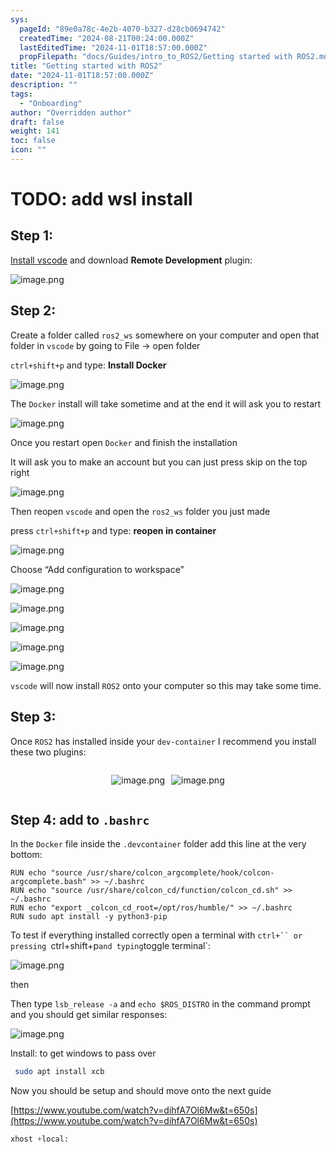 ```yaml
---
sys:
  pageId: "89e0a78c-4e2b-4070-b327-d28cb0694742"
  createdTime: "2024-08-21T00:24:00.000Z"
  lastEditedTime: "2024-11-01T18:57:00.000Z"
  propFilepath: "docs/Guides/intro_to_ROS2/Getting started with ROS2.md"
title: "Getting started with ROS2"
date: "2024-11-01T18:57:00.000Z"
description: ""
tags:
  - "Onboarding"
author: "Overridden author"
draft: false
weight: 141
toc: false
icon: ""
---
```


# TODO: add wsl install

## Step 1:

[Install vscode](https://code.visualstudio.com/download) and download **Remote Development** plugin:

![image.png](https://prod-files-secure.s3.us-west-2.amazonaws.com/d518164a-d88e-44d1-a4ee-3adb3bd8bce0/efb52993-1881-4a40-b95e-6f020334f022/image.png?X-Amz-Algorithm=AWS4-HMAC-SHA256&X-Amz-Content-Sha256=UNSIGNED-PAYLOAD&X-Amz-Credential=ASIAZI2LB466RL3RHQXW%2F20250508%2Fus-west-2%2Fs3%2Faws4_request&X-Amz-Date=20250508T070922Z&X-Amz-Expires=3600&X-Amz-Security-Token=IQoJb3JpZ2luX2VjEMf%2F%2F%2F%2F%2F%2F%2F%2F%2F%2FwEaCXVzLXdlc3QtMiJIMEYCIQDbHPI%2Fik1i9NbRzQo1II%2BwYwWn2MuZQQhifkkiCTHTHgIhAI0%2FomxKdw95ZY2OCpMyHBGyWOqg2gMRCz4xph5ryhHdKv8DCHAQABoMNjM3NDIzMTgzODA1IgzsCn2cQrZt2t9t0ZAq3AM4XiCz8N76x73Isb0IdFpvnHAbM9hYH3iV4nYL4G7OBf5SsXejsgq8tSzrZeXJDD13kxBM2qROXI4kQnI9K9PhriBiXlDX0c%2FGasgXR5TQ1Cd5i6IgrXeHj6KJAMSZHMOOZvbUuaU12PyHF%2FFe3NyusBtV33ks8%2FYt2C4LzEkmWUntLahGNJxnnXpJ5jfO7QHjS7eEVqqPZi9W73S1On4rlrqP4QkMmNW6swn6e5X2sdWnDj0cK%2FXzzaqSAFN5n9zuVEovTj9OUr%2Fk5aaQASH4ulfzkoiyv27supfOQCS5qSUpdER8ZudYQJ6NgzGknQ6fJEuDaJKzUfSLVwWcLkX8NXp2vooHp5K9BTWy3ZMJ3xbu%2F6PCR2X5Sot97ZMx1etI5okZgPc9bQqWYzP%2BynM7wwLBDQGHmzszZinW89fmz0ezivACvUB%2FG6OrtpXxaAhz6Cn6TpVpyB1swotNarMIikYRCeAx26bzXdy6oqW142KJ3YOB6onvoPKBCZuYaQ0Jn3H8Kmg%2Fd1JGPejdB%2BgH1%2F%2FnEKLAby5CZbybxzwc4botA196DthZ%2FWr8cKpV2P3O3pbnKQyAqrFA12JYq%2FNTi4A4IGzd3zwy5pDg8fpn4wPqLue7vT37fyNmxzCWrPHABjqkAfIs9UOJARsXywpPZxN1kyDZsvKXOZ3Ca6dI3VCV1YJQ9m1uCe7hasWUL2cycsmpF5mee5Oaiadzv16E0dBZ%2BR%2BYukQvI31b2l%2B9neprDMstmJNafYhOOnHHxsIX7DuBcBvG4dgM5ZJrjBsHW4m72x%2FqqnThPxyaxP3OMfNY1tmVg1M68ou0NNo1Pc3eBOkgptUxfS11h3F6D%2BbHzNoxr1%2F71Yk9&X-Amz-Signature=8d830e2dec907f4146815d233b8cd72d31e1e28db097fb7def53679322993f7f&X-Amz-SignedHeaders=host&x-id=GetObject)

## Step 2:

Create a folder called `ros2_ws` somewhere on your computer and open that folder in `vscode` by going to File → open folder 

`ctrl+shift+p` and type: **Install Docker**

![image.png](https://prod-files-secure.s3.us-west-2.amazonaws.com/d518164a-d88e-44d1-a4ee-3adb3bd8bce0/2269dc0e-1cd5-47ff-bceb-c04ad9b2eab0/image.png?X-Amz-Algorithm=AWS4-HMAC-SHA256&X-Amz-Content-Sha256=UNSIGNED-PAYLOAD&X-Amz-Credential=ASIAZI2LB466RL3RHQXW%2F20250508%2Fus-west-2%2Fs3%2Faws4_request&X-Amz-Date=20250508T070922Z&X-Amz-Expires=3600&X-Amz-Security-Token=IQoJb3JpZ2luX2VjEMf%2F%2F%2F%2F%2F%2F%2F%2F%2F%2FwEaCXVzLXdlc3QtMiJIMEYCIQDbHPI%2Fik1i9NbRzQo1II%2BwYwWn2MuZQQhifkkiCTHTHgIhAI0%2FomxKdw95ZY2OCpMyHBGyWOqg2gMRCz4xph5ryhHdKv8DCHAQABoMNjM3NDIzMTgzODA1IgzsCn2cQrZt2t9t0ZAq3AM4XiCz8N76x73Isb0IdFpvnHAbM9hYH3iV4nYL4G7OBf5SsXejsgq8tSzrZeXJDD13kxBM2qROXI4kQnI9K9PhriBiXlDX0c%2FGasgXR5TQ1Cd5i6IgrXeHj6KJAMSZHMOOZvbUuaU12PyHF%2FFe3NyusBtV33ks8%2FYt2C4LzEkmWUntLahGNJxnnXpJ5jfO7QHjS7eEVqqPZi9W73S1On4rlrqP4QkMmNW6swn6e5X2sdWnDj0cK%2FXzzaqSAFN5n9zuVEovTj9OUr%2Fk5aaQASH4ulfzkoiyv27supfOQCS5qSUpdER8ZudYQJ6NgzGknQ6fJEuDaJKzUfSLVwWcLkX8NXp2vooHp5K9BTWy3ZMJ3xbu%2F6PCR2X5Sot97ZMx1etI5okZgPc9bQqWYzP%2BynM7wwLBDQGHmzszZinW89fmz0ezivACvUB%2FG6OrtpXxaAhz6Cn6TpVpyB1swotNarMIikYRCeAx26bzXdy6oqW142KJ3YOB6onvoPKBCZuYaQ0Jn3H8Kmg%2Fd1JGPejdB%2BgH1%2F%2FnEKLAby5CZbybxzwc4botA196DthZ%2FWr8cKpV2P3O3pbnKQyAqrFA12JYq%2FNTi4A4IGzd3zwy5pDg8fpn4wPqLue7vT37fyNmxzCWrPHABjqkAfIs9UOJARsXywpPZxN1kyDZsvKXOZ3Ca6dI3VCV1YJQ9m1uCe7hasWUL2cycsmpF5mee5Oaiadzv16E0dBZ%2BR%2BYukQvI31b2l%2B9neprDMstmJNafYhOOnHHxsIX7DuBcBvG4dgM5ZJrjBsHW4m72x%2FqqnThPxyaxP3OMfNY1tmVg1M68ou0NNo1Pc3eBOkgptUxfS11h3F6D%2BbHzNoxr1%2F71Yk9&X-Amz-Signature=d696c2f922dfd9ec5faa8151e29d8aa17df1a40f8d1e30188997e0a11b0eaaac&X-Amz-SignedHeaders=host&x-id=GetObject)

The `Docker` install will take sometime and at the end it will ask you to restart

![image.png](https://prod-files-secure.s3.us-west-2.amazonaws.com/d518164a-d88e-44d1-a4ee-3adb3bd8bce0/ed233f78-be33-4b1f-b89c-9c346c0e961e/image.png?X-Amz-Algorithm=AWS4-HMAC-SHA256&X-Amz-Content-Sha256=UNSIGNED-PAYLOAD&X-Amz-Credential=ASIAZI2LB466RL3RHQXW%2F20250508%2Fus-west-2%2Fs3%2Faws4_request&X-Amz-Date=20250508T070922Z&X-Amz-Expires=3600&X-Amz-Security-Token=IQoJb3JpZ2luX2VjEMf%2F%2F%2F%2F%2F%2F%2F%2F%2F%2FwEaCXVzLXdlc3QtMiJIMEYCIQDbHPI%2Fik1i9NbRzQo1II%2BwYwWn2MuZQQhifkkiCTHTHgIhAI0%2FomxKdw95ZY2OCpMyHBGyWOqg2gMRCz4xph5ryhHdKv8DCHAQABoMNjM3NDIzMTgzODA1IgzsCn2cQrZt2t9t0ZAq3AM4XiCz8N76x73Isb0IdFpvnHAbM9hYH3iV4nYL4G7OBf5SsXejsgq8tSzrZeXJDD13kxBM2qROXI4kQnI9K9PhriBiXlDX0c%2FGasgXR5TQ1Cd5i6IgrXeHj6KJAMSZHMOOZvbUuaU12PyHF%2FFe3NyusBtV33ks8%2FYt2C4LzEkmWUntLahGNJxnnXpJ5jfO7QHjS7eEVqqPZi9W73S1On4rlrqP4QkMmNW6swn6e5X2sdWnDj0cK%2FXzzaqSAFN5n9zuVEovTj9OUr%2Fk5aaQASH4ulfzkoiyv27supfOQCS5qSUpdER8ZudYQJ6NgzGknQ6fJEuDaJKzUfSLVwWcLkX8NXp2vooHp5K9BTWy3ZMJ3xbu%2F6PCR2X5Sot97ZMx1etI5okZgPc9bQqWYzP%2BynM7wwLBDQGHmzszZinW89fmz0ezivACvUB%2FG6OrtpXxaAhz6Cn6TpVpyB1swotNarMIikYRCeAx26bzXdy6oqW142KJ3YOB6onvoPKBCZuYaQ0Jn3H8Kmg%2Fd1JGPejdB%2BgH1%2F%2FnEKLAby5CZbybxzwc4botA196DthZ%2FWr8cKpV2P3O3pbnKQyAqrFA12JYq%2FNTi4A4IGzd3zwy5pDg8fpn4wPqLue7vT37fyNmxzCWrPHABjqkAfIs9UOJARsXywpPZxN1kyDZsvKXOZ3Ca6dI3VCV1YJQ9m1uCe7hasWUL2cycsmpF5mee5Oaiadzv16E0dBZ%2BR%2BYukQvI31b2l%2B9neprDMstmJNafYhOOnHHxsIX7DuBcBvG4dgM5ZJrjBsHW4m72x%2FqqnThPxyaxP3OMfNY1tmVg1M68ou0NNo1Pc3eBOkgptUxfS11h3F6D%2BbHzNoxr1%2F71Yk9&X-Amz-Signature=6666b46471be11c89d415eeb0fa60ffde6f318e8f53132143c24e3bd64e661f1&X-Amz-SignedHeaders=host&x-id=GetObject)

Once you restart open `Docker` and finish the installation

It will ask you to make an account but you can just press skip on the top right

![image.png](https://prod-files-secure.s3.us-west-2.amazonaws.com/d518164a-d88e-44d1-a4ee-3adb3bd8bce0/21010ad9-1659-4fd9-9f59-9932a09b2a3d/image.png?X-Amz-Algorithm=AWS4-HMAC-SHA256&X-Amz-Content-Sha256=UNSIGNED-PAYLOAD&X-Amz-Credential=ASIAZI2LB466RL3RHQXW%2F20250508%2Fus-west-2%2Fs3%2Faws4_request&X-Amz-Date=20250508T070922Z&X-Amz-Expires=3600&X-Amz-Security-Token=IQoJb3JpZ2luX2VjEMf%2F%2F%2F%2F%2F%2F%2F%2F%2F%2FwEaCXVzLXdlc3QtMiJIMEYCIQDbHPI%2Fik1i9NbRzQo1II%2BwYwWn2MuZQQhifkkiCTHTHgIhAI0%2FomxKdw95ZY2OCpMyHBGyWOqg2gMRCz4xph5ryhHdKv8DCHAQABoMNjM3NDIzMTgzODA1IgzsCn2cQrZt2t9t0ZAq3AM4XiCz8N76x73Isb0IdFpvnHAbM9hYH3iV4nYL4G7OBf5SsXejsgq8tSzrZeXJDD13kxBM2qROXI4kQnI9K9PhriBiXlDX0c%2FGasgXR5TQ1Cd5i6IgrXeHj6KJAMSZHMOOZvbUuaU12PyHF%2FFe3NyusBtV33ks8%2FYt2C4LzEkmWUntLahGNJxnnXpJ5jfO7QHjS7eEVqqPZi9W73S1On4rlrqP4QkMmNW6swn6e5X2sdWnDj0cK%2FXzzaqSAFN5n9zuVEovTj9OUr%2Fk5aaQASH4ulfzkoiyv27supfOQCS5qSUpdER8ZudYQJ6NgzGknQ6fJEuDaJKzUfSLVwWcLkX8NXp2vooHp5K9BTWy3ZMJ3xbu%2F6PCR2X5Sot97ZMx1etI5okZgPc9bQqWYzP%2BynM7wwLBDQGHmzszZinW89fmz0ezivACvUB%2FG6OrtpXxaAhz6Cn6TpVpyB1swotNarMIikYRCeAx26bzXdy6oqW142KJ3YOB6onvoPKBCZuYaQ0Jn3H8Kmg%2Fd1JGPejdB%2BgH1%2F%2FnEKLAby5CZbybxzwc4botA196DthZ%2FWr8cKpV2P3O3pbnKQyAqrFA12JYq%2FNTi4A4IGzd3zwy5pDg8fpn4wPqLue7vT37fyNmxzCWrPHABjqkAfIs9UOJARsXywpPZxN1kyDZsvKXOZ3Ca6dI3VCV1YJQ9m1uCe7hasWUL2cycsmpF5mee5Oaiadzv16E0dBZ%2BR%2BYukQvI31b2l%2B9neprDMstmJNafYhOOnHHxsIX7DuBcBvG4dgM5ZJrjBsHW4m72x%2FqqnThPxyaxP3OMfNY1tmVg1M68ou0NNo1Pc3eBOkgptUxfS11h3F6D%2BbHzNoxr1%2F71Yk9&X-Amz-Signature=9e3c9869ff9a1b17d21cd548c6935310724451f80166f3c31e1cc2753c32a07a&X-Amz-SignedHeaders=host&x-id=GetObject)

Then reopen `vscode` and open the `ros2_ws` folder you just made

press `ctrl+shift+p` and type: **reopen in container**

![image.png](https://prod-files-secure.s3.us-west-2.amazonaws.com/d518164a-d88e-44d1-a4ee-3adb3bd8bce0/4e93b8c2-41ad-488c-8095-c74205196118/image.png?X-Amz-Algorithm=AWS4-HMAC-SHA256&X-Amz-Content-Sha256=UNSIGNED-PAYLOAD&X-Amz-Credential=ASIAZI2LB466RL3RHQXW%2F20250508%2Fus-west-2%2Fs3%2Faws4_request&X-Amz-Date=20250508T070922Z&X-Amz-Expires=3600&X-Amz-Security-Token=IQoJb3JpZ2luX2VjEMf%2F%2F%2F%2F%2F%2F%2F%2F%2F%2FwEaCXVzLXdlc3QtMiJIMEYCIQDbHPI%2Fik1i9NbRzQo1II%2BwYwWn2MuZQQhifkkiCTHTHgIhAI0%2FomxKdw95ZY2OCpMyHBGyWOqg2gMRCz4xph5ryhHdKv8DCHAQABoMNjM3NDIzMTgzODA1IgzsCn2cQrZt2t9t0ZAq3AM4XiCz8N76x73Isb0IdFpvnHAbM9hYH3iV4nYL4G7OBf5SsXejsgq8tSzrZeXJDD13kxBM2qROXI4kQnI9K9PhriBiXlDX0c%2FGasgXR5TQ1Cd5i6IgrXeHj6KJAMSZHMOOZvbUuaU12PyHF%2FFe3NyusBtV33ks8%2FYt2C4LzEkmWUntLahGNJxnnXpJ5jfO7QHjS7eEVqqPZi9W73S1On4rlrqP4QkMmNW6swn6e5X2sdWnDj0cK%2FXzzaqSAFN5n9zuVEovTj9OUr%2Fk5aaQASH4ulfzkoiyv27supfOQCS5qSUpdER8ZudYQJ6NgzGknQ6fJEuDaJKzUfSLVwWcLkX8NXp2vooHp5K9BTWy3ZMJ3xbu%2F6PCR2X5Sot97ZMx1etI5okZgPc9bQqWYzP%2BynM7wwLBDQGHmzszZinW89fmz0ezivACvUB%2FG6OrtpXxaAhz6Cn6TpVpyB1swotNarMIikYRCeAx26bzXdy6oqW142KJ3YOB6onvoPKBCZuYaQ0Jn3H8Kmg%2Fd1JGPejdB%2BgH1%2F%2FnEKLAby5CZbybxzwc4botA196DthZ%2FWr8cKpV2P3O3pbnKQyAqrFA12JYq%2FNTi4A4IGzd3zwy5pDg8fpn4wPqLue7vT37fyNmxzCWrPHABjqkAfIs9UOJARsXywpPZxN1kyDZsvKXOZ3Ca6dI3VCV1YJQ9m1uCe7hasWUL2cycsmpF5mee5Oaiadzv16E0dBZ%2BR%2BYukQvI31b2l%2B9neprDMstmJNafYhOOnHHxsIX7DuBcBvG4dgM5ZJrjBsHW4m72x%2FqqnThPxyaxP3OMfNY1tmVg1M68ou0NNo1Pc3eBOkgptUxfS11h3F6D%2BbHzNoxr1%2F71Yk9&X-Amz-Signature=ab7972fa1d22fc559e73d78fafc0d3136334716f53e2f86a56b41b60268754c1&X-Amz-SignedHeaders=host&x-id=GetObject)

Choose “Add configuration to workspace”

![image.png](https://prod-files-secure.s3.us-west-2.amazonaws.com/d518164a-d88e-44d1-a4ee-3adb3bd8bce0/9560b282-5060-4989-ba37-97e7b2c22476/image.png?X-Amz-Algorithm=AWS4-HMAC-SHA256&X-Amz-Content-Sha256=UNSIGNED-PAYLOAD&X-Amz-Credential=ASIAZI2LB466RL3RHQXW%2F20250508%2Fus-west-2%2Fs3%2Faws4_request&X-Amz-Date=20250508T070922Z&X-Amz-Expires=3600&X-Amz-Security-Token=IQoJb3JpZ2luX2VjEMf%2F%2F%2F%2F%2F%2F%2F%2F%2F%2FwEaCXVzLXdlc3QtMiJIMEYCIQDbHPI%2Fik1i9NbRzQo1II%2BwYwWn2MuZQQhifkkiCTHTHgIhAI0%2FomxKdw95ZY2OCpMyHBGyWOqg2gMRCz4xph5ryhHdKv8DCHAQABoMNjM3NDIzMTgzODA1IgzsCn2cQrZt2t9t0ZAq3AM4XiCz8N76x73Isb0IdFpvnHAbM9hYH3iV4nYL4G7OBf5SsXejsgq8tSzrZeXJDD13kxBM2qROXI4kQnI9K9PhriBiXlDX0c%2FGasgXR5TQ1Cd5i6IgrXeHj6KJAMSZHMOOZvbUuaU12PyHF%2FFe3NyusBtV33ks8%2FYt2C4LzEkmWUntLahGNJxnnXpJ5jfO7QHjS7eEVqqPZi9W73S1On4rlrqP4QkMmNW6swn6e5X2sdWnDj0cK%2FXzzaqSAFN5n9zuVEovTj9OUr%2Fk5aaQASH4ulfzkoiyv27supfOQCS5qSUpdER8ZudYQJ6NgzGknQ6fJEuDaJKzUfSLVwWcLkX8NXp2vooHp5K9BTWy3ZMJ3xbu%2F6PCR2X5Sot97ZMx1etI5okZgPc9bQqWYzP%2BynM7wwLBDQGHmzszZinW89fmz0ezivACvUB%2FG6OrtpXxaAhz6Cn6TpVpyB1swotNarMIikYRCeAx26bzXdy6oqW142KJ3YOB6onvoPKBCZuYaQ0Jn3H8Kmg%2Fd1JGPejdB%2BgH1%2F%2FnEKLAby5CZbybxzwc4botA196DthZ%2FWr8cKpV2P3O3pbnKQyAqrFA12JYq%2FNTi4A4IGzd3zwy5pDg8fpn4wPqLue7vT37fyNmxzCWrPHABjqkAfIs9UOJARsXywpPZxN1kyDZsvKXOZ3Ca6dI3VCV1YJQ9m1uCe7hasWUL2cycsmpF5mee5Oaiadzv16E0dBZ%2BR%2BYukQvI31b2l%2B9neprDMstmJNafYhOOnHHxsIX7DuBcBvG4dgM5ZJrjBsHW4m72x%2FqqnThPxyaxP3OMfNY1tmVg1M68ou0NNo1Pc3eBOkgptUxfS11h3F6D%2BbHzNoxr1%2F71Yk9&X-Amz-Signature=22f5c96415e81a46cc97b2e7e004d288f16b16ea600d9c1187e69885b1e39b71&X-Amz-SignedHeaders=host&x-id=GetObject)

![image.png](https://prod-files-secure.s3.us-west-2.amazonaws.com/d518164a-d88e-44d1-a4ee-3adb3bd8bce0/2ee63f81-886b-48e8-a553-dc6e5eac99e4/image.png?X-Amz-Algorithm=AWS4-HMAC-SHA256&X-Amz-Content-Sha256=UNSIGNED-PAYLOAD&X-Amz-Credential=ASIAZI2LB466RL3RHQXW%2F20250508%2Fus-west-2%2Fs3%2Faws4_request&X-Amz-Date=20250508T070922Z&X-Amz-Expires=3600&X-Amz-Security-Token=IQoJb3JpZ2luX2VjEMf%2F%2F%2F%2F%2F%2F%2F%2F%2F%2FwEaCXVzLXdlc3QtMiJIMEYCIQDbHPI%2Fik1i9NbRzQo1II%2BwYwWn2MuZQQhifkkiCTHTHgIhAI0%2FomxKdw95ZY2OCpMyHBGyWOqg2gMRCz4xph5ryhHdKv8DCHAQABoMNjM3NDIzMTgzODA1IgzsCn2cQrZt2t9t0ZAq3AM4XiCz8N76x73Isb0IdFpvnHAbM9hYH3iV4nYL4G7OBf5SsXejsgq8tSzrZeXJDD13kxBM2qROXI4kQnI9K9PhriBiXlDX0c%2FGasgXR5TQ1Cd5i6IgrXeHj6KJAMSZHMOOZvbUuaU12PyHF%2FFe3NyusBtV33ks8%2FYt2C4LzEkmWUntLahGNJxnnXpJ5jfO7QHjS7eEVqqPZi9W73S1On4rlrqP4QkMmNW6swn6e5X2sdWnDj0cK%2FXzzaqSAFN5n9zuVEovTj9OUr%2Fk5aaQASH4ulfzkoiyv27supfOQCS5qSUpdER8ZudYQJ6NgzGknQ6fJEuDaJKzUfSLVwWcLkX8NXp2vooHp5K9BTWy3ZMJ3xbu%2F6PCR2X5Sot97ZMx1etI5okZgPc9bQqWYzP%2BynM7wwLBDQGHmzszZinW89fmz0ezivACvUB%2FG6OrtpXxaAhz6Cn6TpVpyB1swotNarMIikYRCeAx26bzXdy6oqW142KJ3YOB6onvoPKBCZuYaQ0Jn3H8Kmg%2Fd1JGPejdB%2BgH1%2F%2FnEKLAby5CZbybxzwc4botA196DthZ%2FWr8cKpV2P3O3pbnKQyAqrFA12JYq%2FNTi4A4IGzd3zwy5pDg8fpn4wPqLue7vT37fyNmxzCWrPHABjqkAfIs9UOJARsXywpPZxN1kyDZsvKXOZ3Ca6dI3VCV1YJQ9m1uCe7hasWUL2cycsmpF5mee5Oaiadzv16E0dBZ%2BR%2BYukQvI31b2l%2B9neprDMstmJNafYhOOnHHxsIX7DuBcBvG4dgM5ZJrjBsHW4m72x%2FqqnThPxyaxP3OMfNY1tmVg1M68ou0NNo1Pc3eBOkgptUxfS11h3F6D%2BbHzNoxr1%2F71Yk9&X-Amz-Signature=df0be98dfe2bf4b6751f98c4eb4d9e1b61cb5a804c000542f5562abb6c9bfa69&X-Amz-SignedHeaders=host&x-id=GetObject)

![image.png](https://prod-files-secure.s3.us-west-2.amazonaws.com/d518164a-d88e-44d1-a4ee-3adb3bd8bce0/ae1580b2-b048-407e-aed9-b584224a7a04/image.png?X-Amz-Algorithm=AWS4-HMAC-SHA256&X-Amz-Content-Sha256=UNSIGNED-PAYLOAD&X-Amz-Credential=ASIAZI2LB466RL3RHQXW%2F20250508%2Fus-west-2%2Fs3%2Faws4_request&X-Amz-Date=20250508T070922Z&X-Amz-Expires=3600&X-Amz-Security-Token=IQoJb3JpZ2luX2VjEMf%2F%2F%2F%2F%2F%2F%2F%2F%2F%2FwEaCXVzLXdlc3QtMiJIMEYCIQDbHPI%2Fik1i9NbRzQo1II%2BwYwWn2MuZQQhifkkiCTHTHgIhAI0%2FomxKdw95ZY2OCpMyHBGyWOqg2gMRCz4xph5ryhHdKv8DCHAQABoMNjM3NDIzMTgzODA1IgzsCn2cQrZt2t9t0ZAq3AM4XiCz8N76x73Isb0IdFpvnHAbM9hYH3iV4nYL4G7OBf5SsXejsgq8tSzrZeXJDD13kxBM2qROXI4kQnI9K9PhriBiXlDX0c%2FGasgXR5TQ1Cd5i6IgrXeHj6KJAMSZHMOOZvbUuaU12PyHF%2FFe3NyusBtV33ks8%2FYt2C4LzEkmWUntLahGNJxnnXpJ5jfO7QHjS7eEVqqPZi9W73S1On4rlrqP4QkMmNW6swn6e5X2sdWnDj0cK%2FXzzaqSAFN5n9zuVEovTj9OUr%2Fk5aaQASH4ulfzkoiyv27supfOQCS5qSUpdER8ZudYQJ6NgzGknQ6fJEuDaJKzUfSLVwWcLkX8NXp2vooHp5K9BTWy3ZMJ3xbu%2F6PCR2X5Sot97ZMx1etI5okZgPc9bQqWYzP%2BynM7wwLBDQGHmzszZinW89fmz0ezivACvUB%2FG6OrtpXxaAhz6Cn6TpVpyB1swotNarMIikYRCeAx26bzXdy6oqW142KJ3YOB6onvoPKBCZuYaQ0Jn3H8Kmg%2Fd1JGPejdB%2BgH1%2F%2FnEKLAby5CZbybxzwc4botA196DthZ%2FWr8cKpV2P3O3pbnKQyAqrFA12JYq%2FNTi4A4IGzd3zwy5pDg8fpn4wPqLue7vT37fyNmxzCWrPHABjqkAfIs9UOJARsXywpPZxN1kyDZsvKXOZ3Ca6dI3VCV1YJQ9m1uCe7hasWUL2cycsmpF5mee5Oaiadzv16E0dBZ%2BR%2BYukQvI31b2l%2B9neprDMstmJNafYhOOnHHxsIX7DuBcBvG4dgM5ZJrjBsHW4m72x%2FqqnThPxyaxP3OMfNY1tmVg1M68ou0NNo1Pc3eBOkgptUxfS11h3F6D%2BbHzNoxr1%2F71Yk9&X-Amz-Signature=00b7ea3796796aa220db5183ec709f0efc5c8745a4649094dca2c420241cc62c&X-Amz-SignedHeaders=host&x-id=GetObject)

![image.png](https://prod-files-secure.s3.us-west-2.amazonaws.com/d518164a-d88e-44d1-a4ee-3adb3bd8bce0/53255b28-f75e-430f-b9e3-c0ac8577e42b/image.png?X-Amz-Algorithm=AWS4-HMAC-SHA256&X-Amz-Content-Sha256=UNSIGNED-PAYLOAD&X-Amz-Credential=ASIAZI2LB466RL3RHQXW%2F20250508%2Fus-west-2%2Fs3%2Faws4_request&X-Amz-Date=20250508T070921Z&X-Amz-Expires=3600&X-Amz-Security-Token=IQoJb3JpZ2luX2VjEMf%2F%2F%2F%2F%2F%2F%2F%2F%2F%2FwEaCXVzLXdlc3QtMiJIMEYCIQDbHPI%2Fik1i9NbRzQo1II%2BwYwWn2MuZQQhifkkiCTHTHgIhAI0%2FomxKdw95ZY2OCpMyHBGyWOqg2gMRCz4xph5ryhHdKv8DCHAQABoMNjM3NDIzMTgzODA1IgzsCn2cQrZt2t9t0ZAq3AM4XiCz8N76x73Isb0IdFpvnHAbM9hYH3iV4nYL4G7OBf5SsXejsgq8tSzrZeXJDD13kxBM2qROXI4kQnI9K9PhriBiXlDX0c%2FGasgXR5TQ1Cd5i6IgrXeHj6KJAMSZHMOOZvbUuaU12PyHF%2FFe3NyusBtV33ks8%2FYt2C4LzEkmWUntLahGNJxnnXpJ5jfO7QHjS7eEVqqPZi9W73S1On4rlrqP4QkMmNW6swn6e5X2sdWnDj0cK%2FXzzaqSAFN5n9zuVEovTj9OUr%2Fk5aaQASH4ulfzkoiyv27supfOQCS5qSUpdER8ZudYQJ6NgzGknQ6fJEuDaJKzUfSLVwWcLkX8NXp2vooHp5K9BTWy3ZMJ3xbu%2F6PCR2X5Sot97ZMx1etI5okZgPc9bQqWYzP%2BynM7wwLBDQGHmzszZinW89fmz0ezivACvUB%2FG6OrtpXxaAhz6Cn6TpVpyB1swotNarMIikYRCeAx26bzXdy6oqW142KJ3YOB6onvoPKBCZuYaQ0Jn3H8Kmg%2Fd1JGPejdB%2BgH1%2F%2FnEKLAby5CZbybxzwc4botA196DthZ%2FWr8cKpV2P3O3pbnKQyAqrFA12JYq%2FNTi4A4IGzd3zwy5pDg8fpn4wPqLue7vT37fyNmxzCWrPHABjqkAfIs9UOJARsXywpPZxN1kyDZsvKXOZ3Ca6dI3VCV1YJQ9m1uCe7hasWUL2cycsmpF5mee5Oaiadzv16E0dBZ%2BR%2BYukQvI31b2l%2B9neprDMstmJNafYhOOnHHxsIX7DuBcBvG4dgM5ZJrjBsHW4m72x%2FqqnThPxyaxP3OMfNY1tmVg1M68ou0NNo1Pc3eBOkgptUxfS11h3F6D%2BbHzNoxr1%2F71Yk9&X-Amz-Signature=fb4ba0bad41abdf57809444592e2f10d1b62b3def0c1f786428e0f7820c58f21&X-Amz-SignedHeaders=host&x-id=GetObject)

![image.png](https://prod-files-secure.s3.us-west-2.amazonaws.com/d518164a-d88e-44d1-a4ee-3adb3bd8bce0/7c562767-5af9-4ffb-97d1-327bcdf4ee00/image.png?X-Amz-Algorithm=AWS4-HMAC-SHA256&X-Amz-Content-Sha256=UNSIGNED-PAYLOAD&X-Amz-Credential=ASIAZI2LB466RL3RHQXW%2F20250508%2Fus-west-2%2Fs3%2Faws4_request&X-Amz-Date=20250508T070922Z&X-Amz-Expires=3600&X-Amz-Security-Token=IQoJb3JpZ2luX2VjEMf%2F%2F%2F%2F%2F%2F%2F%2F%2F%2FwEaCXVzLXdlc3QtMiJIMEYCIQDbHPI%2Fik1i9NbRzQo1II%2BwYwWn2MuZQQhifkkiCTHTHgIhAI0%2FomxKdw95ZY2OCpMyHBGyWOqg2gMRCz4xph5ryhHdKv8DCHAQABoMNjM3NDIzMTgzODA1IgzsCn2cQrZt2t9t0ZAq3AM4XiCz8N76x73Isb0IdFpvnHAbM9hYH3iV4nYL4G7OBf5SsXejsgq8tSzrZeXJDD13kxBM2qROXI4kQnI9K9PhriBiXlDX0c%2FGasgXR5TQ1Cd5i6IgrXeHj6KJAMSZHMOOZvbUuaU12PyHF%2FFe3NyusBtV33ks8%2FYt2C4LzEkmWUntLahGNJxnnXpJ5jfO7QHjS7eEVqqPZi9W73S1On4rlrqP4QkMmNW6swn6e5X2sdWnDj0cK%2FXzzaqSAFN5n9zuVEovTj9OUr%2Fk5aaQASH4ulfzkoiyv27supfOQCS5qSUpdER8ZudYQJ6NgzGknQ6fJEuDaJKzUfSLVwWcLkX8NXp2vooHp5K9BTWy3ZMJ3xbu%2F6PCR2X5Sot97ZMx1etI5okZgPc9bQqWYzP%2BynM7wwLBDQGHmzszZinW89fmz0ezivACvUB%2FG6OrtpXxaAhz6Cn6TpVpyB1swotNarMIikYRCeAx26bzXdy6oqW142KJ3YOB6onvoPKBCZuYaQ0Jn3H8Kmg%2Fd1JGPejdB%2BgH1%2F%2FnEKLAby5CZbybxzwc4botA196DthZ%2FWr8cKpV2P3O3pbnKQyAqrFA12JYq%2FNTi4A4IGzd3zwy5pDg8fpn4wPqLue7vT37fyNmxzCWrPHABjqkAfIs9UOJARsXywpPZxN1kyDZsvKXOZ3Ca6dI3VCV1YJQ9m1uCe7hasWUL2cycsmpF5mee5Oaiadzv16E0dBZ%2BR%2BYukQvI31b2l%2B9neprDMstmJNafYhOOnHHxsIX7DuBcBvG4dgM5ZJrjBsHW4m72x%2FqqnThPxyaxP3OMfNY1tmVg1M68ou0NNo1Pc3eBOkgptUxfS11h3F6D%2BbHzNoxr1%2F71Yk9&X-Amz-Signature=b342fe50afe7892929445693ea0680ca906e37ef0f0ae9d3eaa8a7a436d8ddd9&X-Amz-SignedHeaders=host&x-id=GetObject)

`vscode` will now install `ROS2` onto your computer so this may take some time.

## Step 3:

Once `ROS2` has installed inside your `dev-container` I recommend you install these two plugins:

<div style="display: flex;flex-direction: row; column-gap:10px; max-width: 630px;justify-content: center;">
<div>

![image.png](https://prod-files-secure.s3.us-west-2.amazonaws.com/d518164a-d88e-44d1-a4ee-3adb3bd8bce0/3fc3d550-5a54-4ba1-ba6b-faa01cdb7369/image.png?X-Amz-Algorithm=AWS4-HMAC-SHA256&X-Amz-Content-Sha256=UNSIGNED-PAYLOAD&X-Amz-Credential=ASIAZI2LB466WTASVX2O%2F20250508%2Fus-west-2%2Fs3%2Faws4_request&X-Amz-Date=20250508T070928Z&X-Amz-Expires=3600&X-Amz-Security-Token=IQoJb3JpZ2luX2VjEMf%2F%2F%2F%2F%2F%2F%2F%2F%2F%2FwEaCXVzLXdlc3QtMiJGMEQCIBOsqXECeI36A3Fa1ybXPuiKYF9Wg9YXMtCQidhOF6DLAiBTt6p%2F4BpFwKqn4nIT%2B%2BV2tqPNW%2FBgzHEaCcOin9vzCSr%2FAwhwEAAaDDYzNzQyMzE4MzgwNSIMETUb2ClgZEztueX%2FKtwDTmUDAMhW2eYvGcnh1gC6b7ai6SBIpHm%2FR3xa1Yw6aJtT2HHkaDKQtdJQM82xslnOs1Jk47KaUDVrM2BmBv%2FeqTTFyHdUZ4c1SESv0Fw7Z48c7YQr68GyLgB%2B3M0BHR00be9F1OijX2RoTgtDgy%2BQ0WW%2FFpG8sidJ%2BLkjJfAnjHX6ENE5h7H%2BJCHcLBCijiL8nZObkNIgs3ouQqx1qCpnLt5CiIyRdNIvtICgjSAVDylwT3CpEsUofvFLiQFBay%2F%2Ff7gaVtZ0mNAmGFKAVx%2Folk3aMgbFyxS%2FZuV0SzcJniUX2rFKYh96F9EIqjKjDBx28cbEgwRK8zYLG9FbvMxEVHm0XH3hKKn2jpTwgkwYP44PlLQaLEdqPAGG3p2yJxIs7VQ1raAcCONTkvjPsxCG%2FOkClJV1YcORVZXEN7VTYKz2o79Yw0Pp9YlPFy6hf25Kkst%2F5f5xytuKsQkDDce67M4nRqotcQD3IQUemWmDJWGb%2B%2FHGEdBY4klQbgJ9xdW5JAf%2Fc3AFZmbUTlmRt2c40Y3GklDDWVwWPMXZlAAXSe1VR%2B9SfAmKZ6O%2Fz4BYXQtIHo4JffRAe5SV3xZm90f80VEIKAUhmcd6xk4Hcv7dFzVHqyTIwqoYnx4zNfAw8q3xwAY6pgH8ACq8EopeMwH7rj6BbQGQnloxnWhi0EaqmXqD5i85fbtKKvjdQENZ5iZvurtNImPHV4wVfI7IKPMtkaDb8jFZYya0E0djr4IGEFY7wRDRl5Khu5mR%2BVw2FGVMVmBAXwIvlls7rJtsNeESUVwQY09t1qF1tR1FQ12CgfKsnu0L1BnMtrCIu%2FhtVVI3jiXX%2F%2BpE7hOlNhAsJil3QbiuIlRoqfbXBRIT&X-Amz-Signature=4ff27311f73e23f2ad6cc9fb9020127ff9db916dc37edb794d3d2fb3105d866c&X-Amz-SignedHeaders=host&x-id=GetObject)

</div>
<div>

![image.png](https://prod-files-secure.s3.us-west-2.amazonaws.com/d518164a-d88e-44d1-a4ee-3adb3bd8bce0/d994cc66-13c2-4093-a5a3-f84cf4601a82/image.png?X-Amz-Algorithm=AWS4-HMAC-SHA256&X-Amz-Content-Sha256=UNSIGNED-PAYLOAD&X-Amz-Credential=ASIAZI2LB466T6PV6TF4%2F20250508%2Fus-west-2%2Fs3%2Faws4_request&X-Amz-Date=20250508T070929Z&X-Amz-Expires=3600&X-Amz-Security-Token=IQoJb3JpZ2luX2VjEMf%2F%2F%2F%2F%2F%2F%2F%2F%2F%2FwEaCXVzLXdlc3QtMiJGMEQCIA6gIi5yK%2FPTQtERyF9mct6%2FpDHGDdDj%2FEIYYdLbZa4QAiBttGZgdfgG58UQZBtEKrqhFHFe4l8jENch1a9WsDw16yr%2FAwhwEAAaDDYzNzQyMzE4MzgwNSIMwc049iS0uMnVXI1EKtwDlte91b%2B%2BA8VNtvk1PnyrnBERDTie9rPAJtNCEnJLOE78j6ParFfP3Oqs7pwmv%2BmxZ6UJyO3cYLAV6M5KFoQwFTYBfIyJ9SQi9OpayqNqE6H6GgqORWaO6LwkHqNMo6uR%2B1GRxr3v8HiOsgv5Km7fZt1OmbMyLoVFrwgeU7A578Oy7xKwSV8GavI0DdnBs54HQQLZhXFlOqzbzd3hpiifMc1R1JxNhe5KF9ZIQ8eUjzMm1%2BpC%2FVgjvTtRSc62Ch9G%2BNo24SCXN3jYKVTJM0fWNACRGi1Hu4Ll2f91RxuFnFJ8rD1gIhtj0CJeujU%2BNjXPyVcL%2BwilFegQdtjPRK6sw7KyJSa1m0Y6MwxX%2BWxyZehvC0UK8xGr96OVu9haNOaSFscdaoDjAqLeLRkGLaTWy%2BtuwEEv3X4dOANlizkJtW708%2B694SlFdbY18ycybnbXyssPsMerQyqISOu5Qt1Y20z96Ut7CUa1RoH53bkni8EStFJH%2BI2nawqFs8HXZjIdRXgDVmNgY4VhnNwwdENM6NkQS2MV51iJCkUPU7IW7iqM9Frzsfs2mXltnpROX3rU6c21WgPhRrUdyXp2CgBRWpDz4D5JS9QUL%2BbMz7iHB%2BtI7Kwo5r4ZQepfd9UwlKzxwAY6pgE6MmSYfkhPWBAQ1VkvQnGsCbl%2BEB%2FycTOobPCsl%2B%2BSMzuo5AmHTn85z%2FD3PVSVXY1HjV5%2BSrKz2WzvdkOO9RDiNyWD6OJWSZE0CxK1IU1TZ5kcCuw82g2LUoZ%2Bg0kJsYu14%2BickxIiG%2B%2FA3gSOtz1B7duOAYbQDGJEI3SAfFG6w1Pn0Fm6hckSsvc9dOqmhx5kxWEYmc4nsXYRobAeS%2BfKuZPXM%2FAj&X-Amz-Signature=f9a4bcf5551484c0eab396158ff424f604059794a8dd982f13e1fe8af30b3ef7&X-Amz-SignedHeaders=host&x-id=GetObject)

</div>
</div>

## Step 4: add to `.bashrc`

In the `Docker` file inside the `.devcontainer` folder add this line at the very bottom: 

```docker
RUN echo "source /usr/share/colcon_argcomplete/hook/colcon-argcomplete.bash" >> ~/.bashrc
RUN echo "source /usr/share/colcon_cd/function/colcon_cd.sh" >> ~/.bashrc
RUN echo "export _colcon_cd_root=/opt/ros/humble/" >> ~/.bashrc
RUN sudo apt install -y python3-pip 
```

To test if everything installed correctly open a terminal with `ctrl+`` or pressing `ctrl+shift+p` and typing `toggle terminal`:

![image.png](https://prod-files-secure.s3.us-west-2.amazonaws.com/d518164a-d88e-44d1-a4ee-3adb3bd8bce0/6a4943d8-b04e-4c02-9a58-775f3384d1a5/image.png?X-Amz-Algorithm=AWS4-HMAC-SHA256&X-Amz-Content-Sha256=UNSIGNED-PAYLOAD&X-Amz-Credential=ASIAZI2LB466RL3RHQXW%2F20250508%2Fus-west-2%2Fs3%2Faws4_request&X-Amz-Date=20250508T070921Z&X-Amz-Expires=3600&X-Amz-Security-Token=IQoJb3JpZ2luX2VjEMf%2F%2F%2F%2F%2F%2F%2F%2F%2F%2FwEaCXVzLXdlc3QtMiJIMEYCIQDbHPI%2Fik1i9NbRzQo1II%2BwYwWn2MuZQQhifkkiCTHTHgIhAI0%2FomxKdw95ZY2OCpMyHBGyWOqg2gMRCz4xph5ryhHdKv8DCHAQABoMNjM3NDIzMTgzODA1IgzsCn2cQrZt2t9t0ZAq3AM4XiCz8N76x73Isb0IdFpvnHAbM9hYH3iV4nYL4G7OBf5SsXejsgq8tSzrZeXJDD13kxBM2qROXI4kQnI9K9PhriBiXlDX0c%2FGasgXR5TQ1Cd5i6IgrXeHj6KJAMSZHMOOZvbUuaU12PyHF%2FFe3NyusBtV33ks8%2FYt2C4LzEkmWUntLahGNJxnnXpJ5jfO7QHjS7eEVqqPZi9W73S1On4rlrqP4QkMmNW6swn6e5X2sdWnDj0cK%2FXzzaqSAFN5n9zuVEovTj9OUr%2Fk5aaQASH4ulfzkoiyv27supfOQCS5qSUpdER8ZudYQJ6NgzGknQ6fJEuDaJKzUfSLVwWcLkX8NXp2vooHp5K9BTWy3ZMJ3xbu%2F6PCR2X5Sot97ZMx1etI5okZgPc9bQqWYzP%2BynM7wwLBDQGHmzszZinW89fmz0ezivACvUB%2FG6OrtpXxaAhz6Cn6TpVpyB1swotNarMIikYRCeAx26bzXdy6oqW142KJ3YOB6onvoPKBCZuYaQ0Jn3H8Kmg%2Fd1JGPejdB%2BgH1%2F%2FnEKLAby5CZbybxzwc4botA196DthZ%2FWr8cKpV2P3O3pbnKQyAqrFA12JYq%2FNTi4A4IGzd3zwy5pDg8fpn4wPqLue7vT37fyNmxzCWrPHABjqkAfIs9UOJARsXywpPZxN1kyDZsvKXOZ3Ca6dI3VCV1YJQ9m1uCe7hasWUL2cycsmpF5mee5Oaiadzv16E0dBZ%2BR%2BYukQvI31b2l%2B9neprDMstmJNafYhOOnHHxsIX7DuBcBvG4dgM5ZJrjBsHW4m72x%2FqqnThPxyaxP3OMfNY1tmVg1M68ou0NNo1Pc3eBOkgptUxfS11h3F6D%2BbHzNoxr1%2F71Yk9&X-Amz-Signature=7adfad4d5dc5559a4c3fc3db5293bd05a31b7dcaa56f21d8abc41a57b9e3fed2&X-Amz-SignedHeaders=host&x-id=GetObject)

then 

Then type `lsb_release -a` and `echo $ROS_DISTRO` in the command prompt and you should get similar responses:

![image.png](https://prod-files-secure.s3.us-west-2.amazonaws.com/d518164a-d88e-44d1-a4ee-3adb3bd8bce0/3e635dec-a805-4e85-8b9e-d000e5b71a4e/image.png?X-Amz-Algorithm=AWS4-HMAC-SHA256&X-Amz-Content-Sha256=UNSIGNED-PAYLOAD&X-Amz-Credential=ASIAZI2LB466RL3RHQXW%2F20250508%2Fus-west-2%2Fs3%2Faws4_request&X-Amz-Date=20250508T070922Z&X-Amz-Expires=3600&X-Amz-Security-Token=IQoJb3JpZ2luX2VjEMf%2F%2F%2F%2F%2F%2F%2F%2F%2F%2FwEaCXVzLXdlc3QtMiJIMEYCIQDbHPI%2Fik1i9NbRzQo1II%2BwYwWn2MuZQQhifkkiCTHTHgIhAI0%2FomxKdw95ZY2OCpMyHBGyWOqg2gMRCz4xph5ryhHdKv8DCHAQABoMNjM3NDIzMTgzODA1IgzsCn2cQrZt2t9t0ZAq3AM4XiCz8N76x73Isb0IdFpvnHAbM9hYH3iV4nYL4G7OBf5SsXejsgq8tSzrZeXJDD13kxBM2qROXI4kQnI9K9PhriBiXlDX0c%2FGasgXR5TQ1Cd5i6IgrXeHj6KJAMSZHMOOZvbUuaU12PyHF%2FFe3NyusBtV33ks8%2FYt2C4LzEkmWUntLahGNJxnnXpJ5jfO7QHjS7eEVqqPZi9W73S1On4rlrqP4QkMmNW6swn6e5X2sdWnDj0cK%2FXzzaqSAFN5n9zuVEovTj9OUr%2Fk5aaQASH4ulfzkoiyv27supfOQCS5qSUpdER8ZudYQJ6NgzGknQ6fJEuDaJKzUfSLVwWcLkX8NXp2vooHp5K9BTWy3ZMJ3xbu%2F6PCR2X5Sot97ZMx1etI5okZgPc9bQqWYzP%2BynM7wwLBDQGHmzszZinW89fmz0ezivACvUB%2FG6OrtpXxaAhz6Cn6TpVpyB1swotNarMIikYRCeAx26bzXdy6oqW142KJ3YOB6onvoPKBCZuYaQ0Jn3H8Kmg%2Fd1JGPejdB%2BgH1%2F%2FnEKLAby5CZbybxzwc4botA196DthZ%2FWr8cKpV2P3O3pbnKQyAqrFA12JYq%2FNTi4A4IGzd3zwy5pDg8fpn4wPqLue7vT37fyNmxzCWrPHABjqkAfIs9UOJARsXywpPZxN1kyDZsvKXOZ3Ca6dI3VCV1YJQ9m1uCe7hasWUL2cycsmpF5mee5Oaiadzv16E0dBZ%2BR%2BYukQvI31b2l%2B9neprDMstmJNafYhOOnHHxsIX7DuBcBvG4dgM5ZJrjBsHW4m72x%2FqqnThPxyaxP3OMfNY1tmVg1M68ou0NNo1Pc3eBOkgptUxfS11h3F6D%2BbHzNoxr1%2F71Yk9&X-Amz-Signature=b8659270418e56366551adbb3464f41bac4849a4f215b7a147fa560b0c1a65c5&X-Amz-SignedHeaders=host&x-id=GetObject)

Install:  to get windows to pass over

```bash
 sudo apt install xcb
```

Now you should be setup and should move onto the next guide 

[https://www.youtube.com/watch?v=dihfA7Ol6Mw&t=650s](https://www.youtube.com/watch?v=dihfA7Ol6Mw&t=650s)

```python
xhost +local:
```
